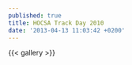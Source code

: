 ```yaml
---
published: true
title: HOCSA Track Day 2010
date: '2013-04-13 11:03:42 +0200'
---
```


{{< gallery >}}